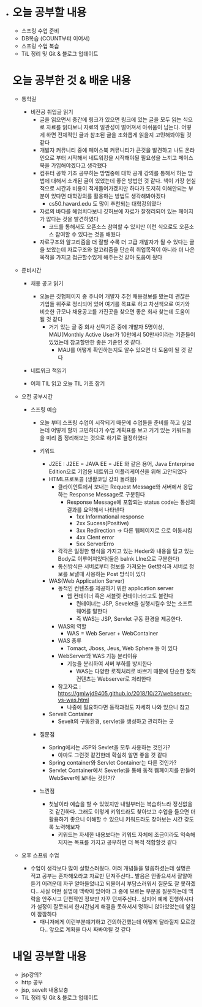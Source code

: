 - # 오늘 공부할 내용

  - 스프링 수업 준비
  - DB복습 (COUNT부터 이어서)
  - 스프링 수업 복습
  - TiL 정리 및 Git & 블로그 업데이트

  # 오늘 공부한 것 & 배운 내용

  - 통학길 

    -  비전공 취업글 읽기
       - 글을 읽으면서 중간에 링크가 있으면 링크에 있는 글을 모두 읽는 식으로 자료를 읽다보니 자료의 일관성이 떨어져서 아쉬움이 남는다. 어떻게 하면 전체적인 글과 참조된 글을 조화롭게 읽을지 고민해봐야될 것 같다
       - 개발자 커뮤니티 중에 페이스북 커뮤니티가 큰것을 발견하고 나도 온라인으로 부터 시작해서 네트워킹을 시작해야될 필요성을 느끼고 페이스북을 가입해야겠다고 생각했다
       - 컴퓨터 공학 기초 공부하는 방법중에 대학 공개 강의를 통해서 하는 방법에 대해서 소개된 글이 있었는데 좋은 방법인 것 같다. 책이 가장 현실적으로 시간과 비용이 적게들어가겠지만 하다가 도저히 이해안되는 부분이 있다면 대학강의를 활용하는 방법도 생각해봐야겠다
         - cs50.havard.edu 도 많이 추천되는 대학강의였다
       - 자료의 바다를 헤엄치다보니 깃허브에 자료가 잘정리되어 있는 페이지가 많다는 것을 발견하였다
         - 코드를 통해서도 오픈소스 참여할 수 있지만 이런 식으로도 오픈소스 참여할 수 있다는 것을 배웠다
       - 자료구조와 알고리즘을 더 잘할 수록 더 고급 개발자가 될 수 있다는 글을 보았는데 자료구조와 알고리즘을 단순히 취업목적이 아니라 더 나은 목적을 가지고 접근할수있게 해주는것 같아 도움이 됬다

  - 준비시간 

    -  채용 공고 읽기

       - 오늘은 깃헙페이지 중 주니어 개발자 추천 채용정보를 봤는데 괜찮은 기업들 위주로 정리되어 있어 여기를 목표로 하고 차선책으로 여기와 비슷한 규모나 채용공고를 가진곳을 찾으면 좋은 회사 찾는데 도움이 될 것 같다
         - 거기 있는 글 중 회사 선택기준 중에 개발자 5명이상, MAU(Monthly Active User가 10만에서 50만사이라는 기준들이 있었는데 참고할만한 좋은 기준인 것 같다.
           - MAU를 어떻게 확인하는지도 알수 있으면 더 도움이 될 것 같다

    - 네트워크 책읽기

    - 어제 TIL 읽고 오늘 TIL 기초 잡기

      

  - 오전 공부시간

    - 스프링 예습	

      - 오늘 부터 스프링 수업이 시작되기 때문에 수업들을 준비를 하고 싶었는데 어떻게 할까 고민하다가 수업 계획표를 보고 거기 있는 키워드들을 미리 좀 정리해보는 것으로 하기로 결정하였다

      - 키워드

        - J2EE : J2EE = JAVA EE = JEE 와 같은 용어, Java Enterpirse Edition으로 기업용 네트워크 어플리케이션을 위해 고안되었다
        - HTML프로토콜 (생활코딩 강좌 돌려봄)
          - 클라이언트에서 보내는 Request Message와 서버에서 응답하는 Response Message로 구분된다
            - Response Message에 포함되는 status code는 통신의 결과를 요약해서 나타낸다
              - 1xx Informational response
              - 2xx Sucess(Positive)
              - 3xx Redirection -> 다른 웹페이지로 으로 이동시킴
              - 4xx Clent error 
              - 5xx ServerErro 
          - 각각은 일정한 형식을 가지고 있는 Heder와 내용을 담고 있는 Body로 이루어져있다(둘은 balnk LIne으로 구분한다)
          - 통신방식은 서버로부터 정보를 가져오는 Get방식과 서버로 정보를 보낼때 사용하는 Post 방식이 있다
        - WAS(Web Application Server)
          - 동적인 컨텐츠를 제공하기 위한 application server
            - 웹 컨테이너 혹은 서블릿 컨테이너라고도 불린다
              - 컨테이너는 JSP, Sevelet을 실행시킬수 있는 소프트웨어를 말한다
              - 즉 WAS는 JSP, Servlet 구동 환경을 제공한다.
          - WAS의 역할
            - WAS = Web Server + WebContainer
          - WAS 종류 
            - Tomact, Jboss, Jeus, Web Sphere 등 이 있다
          - WebServer와 WAS 기능 분리이유
            - 기능을 분리하여 서버 부하를 방지한다
              - WAS는 다양한 로직처리로 바쁘기 때문에 단순한 정적컨텐츠는 Webserver로 처리한다
          - 참고자료 : https://gmlwjd9405.github.io/2018/10/27/webserver-vs-was.html
            - 나중에 필요하다면 동작과정도 자세히 나와 있으니 참고
        - Servelt Container
          - Sevelt의 구동환경, servlet을 생성하고 관리하는 곳

      - 질문점

        - Spring에서는 JSP와 Sevlet을 모두 사용하는 것인가?
          - 아마도 그런것 같긴한데 확실히 알면 좋을 것 같다
        - Spring container와 Servlet Container는 다른 것인가?
        - Servlet Container에서 Severlet을 통해 동적 웹페이지를 만들어 WebSever에 보내는 것인가?

      - 느낀점

        - 첫날이라 예습을 할 수 있었지만 내일부터는 복습하느라 정신없을 것 같긴하다. 그래도 이렇게 키워드라도 찾아보고 수업을 들으면 더 활용하기 좋으니 이해할 수 있으니 키워드라도 찾아보는 시간 갖도록 노력해보자
          - 키워드는 자세한 내용보다는 키워드 자체에 조금이라도 익숙해지자는 목표를 가지고 공부하면 더 목적 적합할것 같다

  - 오후 스프링 수업
    - 수업이 생각보다 많이 실망스러웠다. 여러 개념들을 말씀하셨는데 설명은 적고 공부는 혼자해오라고 자료만 던져주신다.. 발음은 안좋으셔서 잘알아 듣기 어려운데 자꾸 알아들었냐고 되물어서 부담스러워서 질문도 잘 못하겠다.. 사실 어떤 설명에 맥락이 있어야 그 중에 모르는 부분을 질문하는데 맥락을 안주시고 단편적인 정보만 자꾸 던져주신다.. 심지어 예제 진행하시다가 설정이 잘못되서 한시간넘게 해결을 못하셔서 멍하니 앉아있었는데 앞길이 깜깜하다
      - 매니저에게 이런부분얘기하고 건의하긴했는데 어떻게 달라질지 모르겠다.. 앞으로 계획을 다시 짜봐야될 것 같다

  

  # 내일 공부할 내용

  - jsp강의?
  - http 공부
  - jsp, sevelt 내용보충
  - TiL 정리 및 Git & 블로그 업데이트